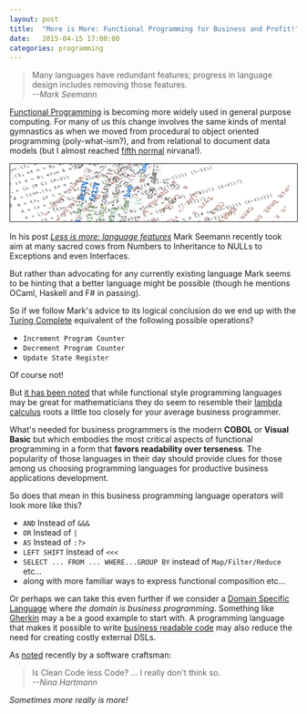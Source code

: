 ```yaml
---
layout: post
title:  "More is More: Functional Programming for Business and Profit!"
date:   2015-04-15 17:00:00
categories: programming
---
```


>Many languages have redundant features; progress in language design includes removing those features.<br>
> *--Mark Seemann*

[Functional Programming](http://en.wikipedia.org/wiki/Functional_programming) is becoming more widely used in general purpose computing.
For many of us this change involves the same kinds of mental gymnastics as when we moved from procedural to
object oriented programming (poly-what-ism?), and from relational to document data models (but I almost reached
[fifth normal](http://en.wikipedia.org/wiki/Fifth_normal_form) nirvana!).

<img  src="/images/functional-spaghetti.png"  border="1" alt="Functional Spaghetti">


In his post [*Less is more: language features*](http://blog.ploeh.dk/2015/04/13/less-is-more-language-features/) Mark Seemann recently took aim at many sacred cows
from Numbers to Inheritance to NULLs to Exceptions and even Interfaces.

But rather than advocating for any currently existing language Mark seems to be hinting that a better language might be possible
 (though he mentions OCaml, Haskell and F# in passing).

So if we follow Mark's advice to its logical conclusion do we end up with the [Turing Complete](http://en.wikipedia.org/wiki/Turing_complete) equivalent of the following
possible operations?

* `Increment Program Counter`
* `Decrement Program Counter`
* `Update State Register`

Of course not!
                        
But [it has been noted](http://www.infoworld.com/article/2615766/application-development/functional-programming--a-step-backward.html) that
while functional style programming languages may be great for mathematicians they do seem to resemble their [lambda calculus](http://en.wikipedia.org/wiki/Lambda_calculus)
roots a little too closely for your average business programmer.

What's needed for business programmers is the modern **COBOL** or **Visual Basic** but which embodies the most critical
aspects of functional programming in a form that **favors readability over terseness**.
The popularity of those languages in their day should provide clues for those among us choosing programming languages
for productive business applications development.

So does that mean in this business programming language operators will look more like this?

* `AND` Instead of `&&&`
* `OR` Instead of `|`
* `AS` Instead of `:?>`
* `LEFT SHIFT` Instead of `<<<`
* `SELECT ... FROM ... WHERE...GROUP BY` instead of `Map/Filter/Reduce` etc...
* along with more familiar ways to express functional composition etc...


Or perhaps we can take this even further if we consider a [Domain Specific Language](http://martinfowler.com/books/dsl.html) where *the domain  is business programming*.
Something like [Gherkin](https://github.com/cucumber/cucumber/wiki/Gherkin) may a be a good example to start with.
A programming language that makes it possible to write [business readable code](http://www.martinfowler.com/bliki/BusinessReadableDSL.html)
may also reduce the need for creating costly external DSLs.

As [noted](http://www.journeytomastery.net/2015/03/27/is-clean-code-less-code/) recently by a software craftsman:

>Is Clean Code less Code? ... I really don't think so.<br>
> *--Nina Hartmann*


*Sometimes more really is more!*
